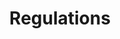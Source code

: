 ---
title: "Regulations"
description: List of laws and rules a technologist must follow
image_url: "images/features/noun_3d modeling_1885342.svg"
featured: true
weight: 7
---